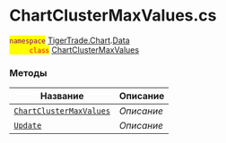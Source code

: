 
# ChartClusterMaxValues.cs
<mark style="color:purple;">`namespace`</mark> [TigerTrade.Chart](../../../TigerTrade.Chart.md).[Data](../../../TigerTrade.Chart/Data.md)  
<mark style="color:red;">&nbsp;&nbsp;&nbsp;&nbsp;&nbsp;&nbsp;&nbsp;&nbsp;&nbsp;`class`</mark> [ChartClusterMaxValues](../ChartClusterMaxValues.cs.md)

### Методы
| Название | Описание |
| --- | --- |
| [`ChartClusterMaxValues`](./Методы/ChartClusterMaxValues.md) | *Описание* |
| [`Update`](./Методы/Update.md) | *Описание* |
